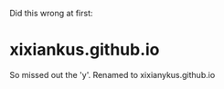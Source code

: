 Did this wrong at first:
# xixiankus.github.io

So missed out the 'y'. Renamed to xixianykus.github.io
